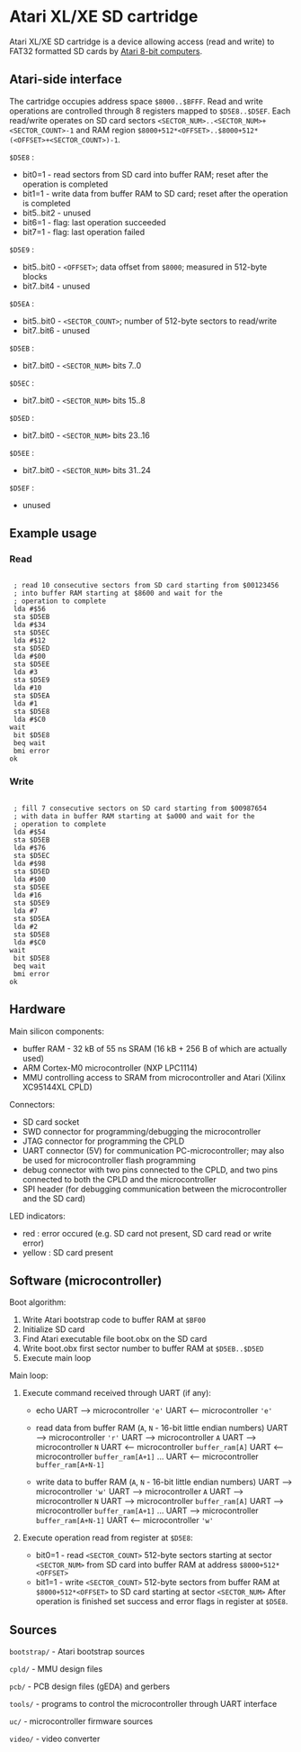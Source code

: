 Atari XL/XE SD cartridge
========================

Atari XL/XE SD cartridge is a device allowing access (read and write) to FAT32 formatted
SD cards by [Atari 8-bit computers](http://en.wikipedia.org/wiki/Atari_8-bit_family).

Atari-side interface
--------------------

The cartridge occupies address space `$8000..$BFFF`. Read and write operations
are controlled through 8 registers mapped to `$D5E8..$D5EF`. Each read/write
operates on SD card sectors `<SECTOR_NUM>..<SECTOR_NUM>+<SECTOR_COUNT>-1` and
RAM region `$8000+512*<OFFSET>..$8000+512*(<OFFSET>+<SECTOR_COUNT>)-1`.

`$D5E8` :

* bit0=1     - read sectors from SD card into buffer RAM; reset after the operation is completed
* bit1=1     - write data from buffer RAM to SD card; reset after the operation is completed
* bit5..bit2 - unused
* bit6=1     - flag: last operation succeeded
* bit7=1     - flag: last operation failed

`$D5E9` :

* bit5..bit0 - `<OFFSET>`; data offset from `$8000`; measured in 512-byte blocks
* bit7..bit4 - unused

`$D5EA` :

* bit5..bit0 - `<SECTOR_COUNT>`; number of 512-byte sectors to read/write
* bit7..bit6 - unused

`$D5EB` :

* bit7..bit0 - `<SECTOR_NUM>` bits 7..0

`$D5EC` :

* bit7..bit0 - `<SECTOR_NUM>` bits 15..8

`$D5ED` :

* bit7..bit0 - `<SECTOR_NUM>` bits 23..16

`$D5EE` :

* bit7..bit0 - `<SECTOR_NUM>` bits 31..24

`$D5EF` :

* unused

Example usage
-------------

### Read

<pre><code>
 ; read 10 consecutive sectors from SD card starting from $00123456
 ; into buffer RAM starting at $8600 and wait for the
 ; operation to complete
 lda #$56
 sta $D5EB
 lda #$34
 sta $D5EC
 lda #$12
 sta $D5ED
 lda #$00
 sta $D5EE
 lda #3
 sta $D5E9
 lda #10
 sta $D5EA
 lda #1
 sta $D5E8
 lda #$C0
wait
 bit $D5E8
 beq wait
 bmi error
ok
</code></pre>

### Write

<pre><code>
 ; fill 7 consecutive sectors on SD card starting from $00987654
 ; with data in buffer RAM starting at $a000 and wait for the
 ; operation to complete
 lda #$54
 sta $D5EB
 lda #$76
 sta $D5EC
 lda #$98
 sta $D5ED
 lda #$00
 sta $D5EE
 lda #16
 sta $D5E9
 lda #7
 sta $D5EA
 lda #2
 sta $D5E8
 lda #$C0
wait
 bit $D5E8
 beq wait
 bmi error
ok
</code></pre>

Hardware
--------

Main silicon components:

* buffer RAM - 32 kB of 55 ns SRAM (16 kB + 256 B of which are actually used)
* ARM Cortex-M0 microcontroller (NXP LPC1114)
* MMU controlling access to SRAM from microcontroller and Atari (Xilinx XC95144XL CPLD)

Connectors:

* SD card socket
* SWD connector for programming/debugging the microcontroller
* JTAG connector for programming the CPLD
* UART connector (5V) for communication PC-microcontroller; may also be used for microcontroller flash programming
* debug connector with two pins connected to the CPLD, and two pins connected to both the CPLD and the microcontroller
* SPI header (for debugging communication between the microcontroller and the SD card)

LED indicators:

* red : error occured (e.g. SD card not present, SD card read or write error)
* yellow : SD card present

Software (microcontroller)
--------------------------

Boot algorithm:

1. Write Atari bootstrap code to buffer RAM at `$BF00`
2. Initialize SD card
3. Find Atari executable file boot.obx on the SD card
4. Write boot.obx first sector number to buffer RAM at `$D5EB..$D5ED`
5. Execute main loop

Main loop:

1. Execute command received through UART (if any):
   * echo
     UART --> microcontroller `'e'`
     UART <-- microcontroller `'e'`

   * read data from buffer RAM (`A`, `N` - 16-bit little endian numbers)
     UART --> microcontroller `'r'`
     UART --> microcontroller `A`
     UART --> microcontroller `N`
     UART <-- microcontroller `buffer_ram[A]`
     UART <-- microcontroller `buffer_ram[A+1]`
     ...
     UART <-- microcontroller `buffer_ram[A+N-1]`

   * write data to buffer RAM (`A`, `N` - 16-bit little endian numbers)
     UART --> microcontroller `'w'`
     UART --> microcontroller `A`
     UART --> microcontroller `N`
     UART --> microcontroller `buffer_ram[A]`
     UART --> microcontroller `buffer_ram[A+1]`
     ...
     UART --> microcontroller `buffer_ram[A+N-1]`
     UART <-- microcontroller `'w'`

2. Execute operation read from register at `$D5E8`:
   * bit0=1 - read `<SECTOR_COUNT>` 512-byte sectors starting at sector `<SECTOR_NUM>`
              from SD card into buffer RAM at address `$8000+512*<OFFSET>`
   * bit1=1 - write `<SECTOR_COUNT>` 512-byte sectors from buffer RAM
              at `$8000+512*<OFFSET>` to SD card starting at sector `<SECTOR_NUM>`
   After operation is finished set success and error flags in register at `$D5E8`.

Sources
-------

`bootstrap/` - Atari bootstrap sources

`cpld/`      - MMU design files

`pcb/`       - PCB design files (gEDA) and gerbers

`tools/`     - programs to control the microcontroller through UART interface

`uc/`        - microcontroller firmware sources

`video/`     - video converter
